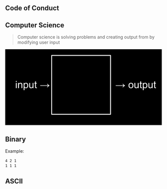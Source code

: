 
## Code of Conduct



## Computer Science

> Computer science is solving problems and
> creating output from by modifying user input


![](input-output.png)


## Binary



Example:
```
4 2 1 
1 1 1
```

## ASCII
